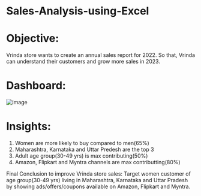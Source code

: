 # Sales-Analysis-using-Excel

# Objective:
Vrinda store wants to create an annual sales report for 2022. So that, Vrinda can understand their customers and grow more sales in 2023.

# Dashboard:
![image](https://github.com/sadafchandnisidd/Sales-Analysis-using-Excel/assets/121816441/fc7c70d8-7c01-4add-9239-9f54b11004aa)

# Insights:
1. Women are more likely to buy compared to men(65%)
2. Maharashtra, Karnataka and Uttar Predesh are the top 3
3. Adult age group(30-49 yrs) is max contributing(50%)
4. Amazon, Flipkart and Myntra channels are max contributting(80%)

Final Conclusion to improve Vrinda store sales:
 Target women customer of age group(30-49 yrs) living in Maharashtra, Karnataka and Uttar Pradesh by showing ads/offers/coupons 
 available on Amazon, Flipkart and Myntra.

